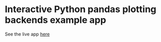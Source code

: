 # Interactive Python pandas plotting backends example app 
See the live app [here](https://share.streamlit.io/discdiver/pandas-plotting-backends-streamlit/main/app.py)